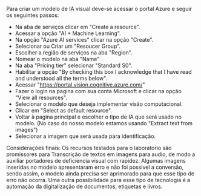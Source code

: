 Para criar um modelo de IA visual deve-se acessar o portal Azure e seguir os seguintes passos:
- Na aba de serviços clicar em "Create a resource".
- Acessar a opção "AI + Machine Learning".
- Na opção "Azure AI services" clicar na opção "Create".
- Selecionar ou Criar um "Resoucer Group".
- Escolher a região de serviços na aba "Region".
- Nomear o modelo na aba "Name"
- Na aba "Pricing tier" selecionar "Standard S0".
- Habilitar a opção "By checking this box I acknowledge that I have read and understood all the terms below".
- Acessar "https://portal.vision.cognitive.azure.com/"
- Fazer o login na pagina com sua conta Microsoft e clicar na opção "View all resources".
- Selecionar o modelo que deseja implementar visão computacional.
- Clicar em "Select as default resource".
- Voltar à pagina principal e escolher o tipo de IA que será usado no modelo. (No caso do nosso modelo estamos usando "Extract text from images")
- Selecionar a imagem que será usada para identificação.

Considerações finais: Os recursos testados para o laboratorio são promissores para Transcrição de textos em imagens para audio, de modo a auxiliar portadores de deficiencia visual com rapidez. Algumas imagens inseridas no modelo apresentaram erro e não foi possivel a conversão, sendo assim, o modelo ainda precisa ser aprimorado para que esse tipo de erro não ocorra. Uma outra possibilidade para esse tipo de tecnologia é a automação da digitalização de documentos, etiquetas e livros.